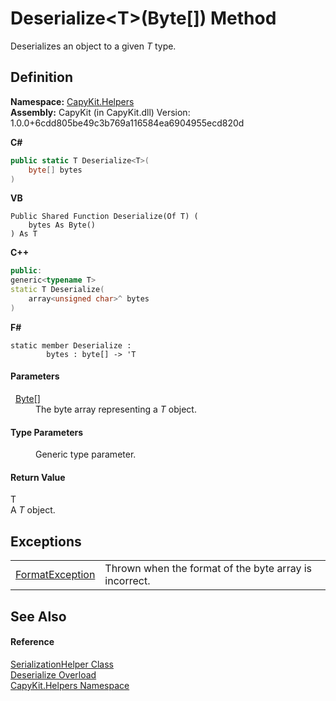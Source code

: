 # Deserialize&lt;T&gt;(Byte[]) Method


Deserializes an object to a given *T* type.



## Definition
**Namespace:** <a href="N_CapyKit_Helpers">CapyKit.Helpers</a>  
**Assembly:** CapyKit (in CapyKit.dll) Version: 1.0.0+6cdd805be49c3b769a116584ea6904955ecd820d

**C#**
``` C#
public static T Deserialize<T>(
	byte[] bytes
)

```
**VB**
``` VB
Public Shared Function Deserialize(Of T) ( 
	bytes As Byte()
) As T
```
**C++**
``` C++
public:
generic<typename T>
static T Deserialize(
	array<unsigned char>^ bytes
)
```
**F#**
``` F#
static member Deserialize : 
        bytes : byte[] -> 'T 
```



#### Parameters
<dl><dt>  <a href="https://learn.microsoft.com/dotnet/api/system.byte" target="_blank" rel="noopener noreferrer">Byte</a>[]</dt><dd>The byte array representing a <em>T</em> object.</dd></dl>

#### Type Parameters
<dl><dt /><dd>Generic type parameter.</dd></dl>

#### Return Value
T  
A *T* object.

## Exceptions
<table>
<tr>
<td><a href="https://learn.microsoft.com/dotnet/api/system.formatexception" target="_blank" rel="noopener noreferrer">FormatException</a></td>
<td>Thrown when the format of the byte array is incorrect.</td></tr>
</table>

## See Also


#### Reference
<a href="T_CapyKit_Helpers_SerializationHelper">SerializationHelper Class</a>  
<a href="Overload_CapyKit_Helpers_SerializationHelper_Deserialize">Deserialize Overload</a>  
<a href="N_CapyKit_Helpers">CapyKit.Helpers Namespace</a>  
